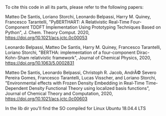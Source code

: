 To cite this code in all its parts, please refer to the following papers:

Matteo De Santis, Loriano Storchi, Leonardo Belpassi, Harry M. Quiney, Francesco Tarantelli,
"PyBERTHART: A Relativistic Real-Time Four-Component TDDFT Implementation Using Prototyping 
Techniques Based on Python", J. Chem. Theory Comput. 2020, 
https://doi.org/10.1021/acs.jctc.0c00053

Leonardo Belpassi, Matteo De Santis, Harry M. Quiney, Francesco Tarantelli, Loriano Storchi,
"BERTHA: implementation of a four-component Dirac-Kohn-Sham relativistic framework",
Journal of Chemical Physics, 2020, https://doi.org/10.1063/5.0002831

Matteo De Santis, Leonardo Belpassi, Christoph R. Jacob, AndrÃ© Severo Pereira Gomes, Francesco Tarantelli, Lucas Visscher, and Loriano Storchi, "Environmental effects with Frozen Density Embedding in Real-Time Time-Dependent Density Functional Theory using localized basis functions", Journal of Chemical Theory and Computation, 2020, https://doi.org/10.1021/acs.jctc.0c00603

In the lib dir you'll find the SO compiled for Linux Ubuntu 18.04.4 LTS
